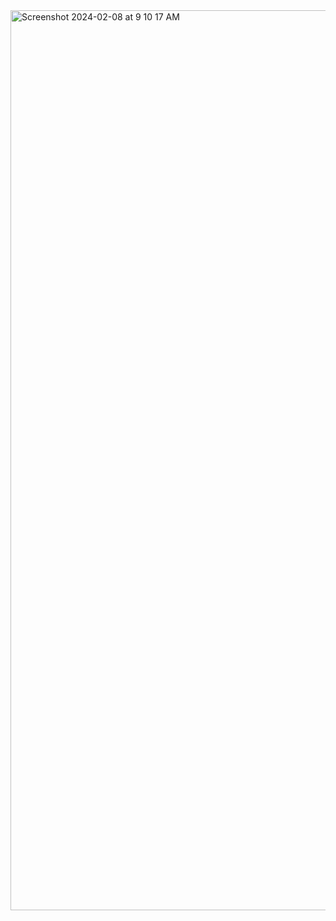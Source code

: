 <img width="1440" alt="Screenshot 2024-02-08 at 9 10 17 AM" src="https://github.com/BASAMAJAYKUMAR/modern-login-and-signup-page/assets/143103108/112b077e-8723-4526-8d1b-b7a9fd25c2f2">
